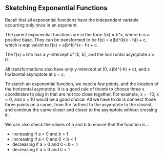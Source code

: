 Sketching Exponential Functions
-------

Recall that all exponential functions have the independent variable occurring only once in an exponent. 

The parent exponential functions are in the form f(x) = b^x, where b is a positive base. They can be transformed to be f(x) = a(b)^(k(x - h)) + c, which is equivalent to f(x) = a(b^k)^(x - h) + c.

The f(x) = b^x has a y-intercept of (0, b), and the horizontal asymptote x = 0.

All transformations also have only y-intercept at (0, a(b)^(-h) + c), and a horizontal asymptote at x = c.

To sketch an exponential function, we need a few points, and the location of the horizontal asymptote. It is a good rule of thumb to choose three x coordinates to plug in that are not too close together. For example, x = -10, x = 0, and x = 10 would be a good choice. All we have to do is connect those three points on a curve, from the farthest to the asymptote to the closest, and continue the curve closer and closer to the asymptote without crossing it.

We can also check the values of a and b to ensure that the function is...
* increasing if a > 0 and b > 1
* increasing if a < 0 and 0 < b < 1
* decreasing if a > 0 and 0 < b < 1
* decreasing if a < 0 and b > 1